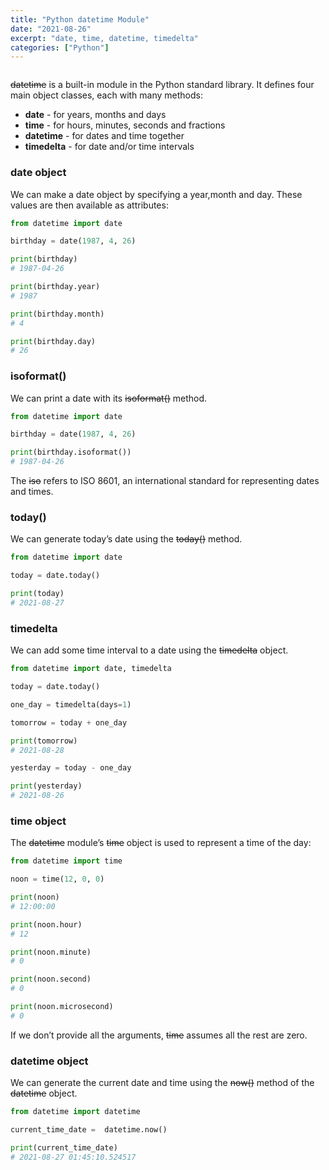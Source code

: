```yaml
---
title: "Python datetime Module"
date: "2021-08-26"
excerpt: "date, time, datetime, timedelta"
categories: ["Python"]
---
```


```toc

```

~~datetime~~ is a built-in module in the Python standard library. It defines four main object classes, each with many methods:

- **date** - for years, months and days
- **time** - for hours, minutes, seconds and fractions
- **datetime** - for dates and time together
- **timedelta** - for date and/or time intervals

### date object

We can make a date object by specifying a year,month and day. These values are then available as attributes:

```py {numberLines}
from datetime import date

birthday = date(1987, 4, 26)

print(birthday)
# 1987-04-26

print(birthday.year)
# 1987

print(birthday.month)
# 4

print(birthday.day)
# 26
```

### isoformat()

We can print a date with its ~~isoformat()~~ method.

```py {numberLines}
from datetime import date

birthday = date(1987, 4, 26)

print(birthday.isoformat())
# 1987-04-26
```

The ~~iso~~ refers to ISO 8601, an international standard for representing dates and times.

### today()

We can generate today’s date using the ~~today()~~ method.

```py {numberLines}
from datetime import date

today = date.today()

print(today)
# 2021-08-27
```

### timedelta

We can add some time interval to a date using the ~~timedelta~~ object.

```py {numberLines}
from datetime import date, timedelta

today = date.today()

one_day = timedelta(days=1)

tomorrow = today + one_day

print(tomorrow)
# 2021-08-28

yesterday = today - one_day

print(yesterday)
# 2021-08-26
```

### time object

The ~~datetime~~ module’s ~~time~~ object is used to represent a time of the day:

```py {numberLines}
from datetime import time

noon = time(12, 0, 0)

print(noon)
# 12:00:00

print(noon.hour)
# 12

print(noon.minute)
# 0

print(noon.second)
# 0

print(noon.microsecond)
# 0
```

If we don’t provide all the arguments, ~~time~~ assumes all the rest are zero.

### datetime object

We can generate the current date and time using the ~~now()~~ method of the ~~datetime~~ object.

```py {numberLines}
from datetime import datetime

current_time_date =  datetime.now()

print(current_time_date)
# 2021-08-27 01:45:10.524517
```
